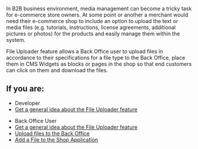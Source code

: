 In B2B business environment, media management can become a tricky task for e-commerce store owners. At some point or another a merchant would need their e-commerce shop to include an option to upload the text or media files (e.g. tutorials, instructions, license agreements, additional pictures or photos) for the products and easily manage them within the system.

File Uploader feature allows a Back Office user to upload files in accordance to their specifications for a file type to the Back Office, place them in CMS Widgets as blocks or pages in the shop so that end customers can click on them and download the files.

## If you are:

<div class="mr-container">
    <div class="mr-list-container">
        <!-- col1 -->
        <div class="mr-col">
            <ul class="mr-list mr-list-green">
                <li class="mr-title">Developer</li>
                <li><a href="https://documentation.spryker.com/docs/en/file-uploader-feature-overview" class="mr-link">Get a general idea about the File Uploader feature</a></li>
            </ul>
        </div>
        <!-- col2 -->
        <div class="mr-col">
            <ul class="mr-list mr-list-blue">
                <li class="mr-title"> Back Office User</li>
                <li><a href="https://documentation.spryker.com/docs/en/file-uploader-feature-overview" class="mr-link">Get a general idea about the File Uploader feature</a></li>
                <li><a href="https://documentation.spryker.com/docs/en/managing-file-tree#uploading-files" class="mr-link">Upload files to the Back Office</a></li>
                <li><a href="https://documentation.spryker.com/docs/en/adding-content-item-widgets-to-pages-and-blocks#adding-content-item-widgets-to-pages" class="mr-link">Add a File to the Shop Application</a></li>
            </ul>
        </div>
    </div>
</div>